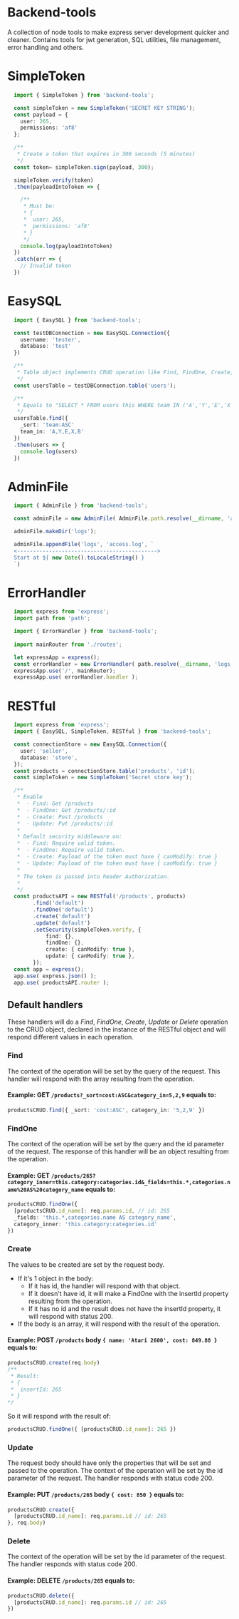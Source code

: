 # Backend-tools
A collection of node tools to make express server development quicker and cleaner. Contains tools for jwt generation, SQL utilities, file management, error handling and others.
# SimpleToken
```ts
  import { SimpleToken } from 'backend-tools';

  const simpleToken = new SimpleToken('SECRET KEY STRING');
  const payload = {
    user: 265,
    permissions: 'af8'
  };

  /**
   * Create a token that expires in 300 seconds (5 minutes)
   */
  const token= simpleToken.sign(payload, 300);

  simpleToken.verify(token)
  .then(payloadIntoToken => {

    /**
     * Must be:
     * {
     *  user: 265,
     *  permissions: 'af8'
     * }
     */
    console.log(payloadIntoToken)
  })
  .catch(err => {
    // Invalid token
  })
```
# EasySQL
```ts
  import { EasySQL } from 'backend-tools';

  const testDBConnection = new EasySQL.Connection({
    username: 'tester',
    database: 'test'
  })

  /**
   * Table object implements CRUD operation like Find, FindOne, Create, Update, Delete
   */
  const usersTable = testDBConnection.table('users');

  /**
   * Equals to "SELECT * FROM users this WHERE team IN ('A','Y','E','X','B') ORDER BY team ASC ;" query
   */
  usersTable.find({
    _sort: 'team:ASC'
    team_in: 'A,Y,E,X,B' 
  })
  .then(users => {
    console.log(users)
  })
```
# AdminFile
```ts
  import { AdminFile } from 'backend-tools';

  const adminFile = new AdminFile( AdminFile.path.resolve(__dirname, 'adminfile') );

  adminFile.makeDir('logs');

  adminFile.appendFile('logs', 'access.log', `
  <-------------------------------------------->
  Start at ${ new Date().toLocaleString() }
  `)
```
# ErrorHandler
```ts
  import express from 'express';
  import path from 'path';

  import { ErrorHandler } from 'backend-tools';
  
  import mainRouter from './routes';

  let expressApp = express();
  const errorHandler = new ErrorHandler( path.resolve(__dirname, 'logs' , 'error.log') );
  expressApp.use('/', mainRouter);
  expressApp.use( errorHandler.handler );
```
# RESTful
```ts
  import express from 'express';
  import { EasySQL, SimpleToken, RESTful } from 'backend-tools';

  const connectionStore = new EasySQL.Connection({
    user: 'seller',
    database: 'store',
  });
  const products = connectionStore.table('products', 'id');
  const simpleToken = new SimpleToken('Secret store key');

  /**
   * Enable
   *  - Find: Get /products
   *  - FindOne: Get /products/:id
   *  - Create: Post /products
   *  - Update: Put /products/:id
   * 
   * Default security middleware on:
   *  - Find: Require valid token.
   *  - FindOne: Require valid token.
   *  - Create: Payload of the token must have { canModify: true }
   *  - Update: Payload of the token must have { canModify: true }
   * 
   * The token is passed into header Authorization.
   * 
   */
  const productsAPI = new RESTful('/products', products)
        .find('default')
        .findOne('default')
        .create('default')
        .update('default')
        .setSecurity(simpleToken.verify, {
            find: {},
            findOne: {},
            create: { canModify: true },
            update: { canModify: true },
        });
  const app = express();
  app.use( express.json() );
  app.use( productsAPI.router );
```
## Default handlers
These handlers will do a *Find*, *FindOne*, *Create*, *Update* or *Delete* operation to the CRUD object, declared in the instance of the RESTful object and will respond different values in each operation.

### **Find** 
The context of the operation will be set by the query of the request.
This handler will respond with the array resulting from the operation.

#### **Example:** GET `/products?_sort=cost:ASC&category_in=5,2,9` equals to: 
```ts
productsCRUD.find({ _sort: 'cost:ASC', category_in: '5,2,9' })
```
  
### **FindOne**
The context of the operation will be set by the query and the id parameter of the request. The response of this handler will be an object resulting from the operation.

#### **Example:** GET `/products/265?category_inner=this.category:categories.id&_fields=this.*,categories.name%20AS%20category_name` equals to:
```ts
productsCRUD.findOne({ 
  [productsCRUD.id_name]: req.params.id, // id: 265
  _fields: 'this.*,categories.name AS category_name', 
  category_inner: 'this.category:categories.id'
})
```

### **Create**
The values to be created are set by the request body. 
  - If it's 1 object in the body: 
    - If it has id, the handler will respond with that object.
    - If it doesn't have id, it will make a FindOne with the insertId property resulting from the operation.
    - If it has no id and the result does not have the insertId property, it will respond with status 200.
  - If the body is an array, it will respond with the result of the operation.
#### **Example:** POST `/products` body `{ name: 'Atari 2600', cost: 849.88 }` equals to:
```ts
productsCRUD.create(req.body)
/**
 * Result:
 * {
 *  insertId: 265
 * }
*/
```
So it will respond with the result of:
```ts
productsCRUD.findOne({ [productsCRUD.id_name]: 265 })
```
### **Update**
The request body should have only the properties that will be set and passed to the operation. The context of the operation will be set by the id parameter of the request. The handler responds with status code 200.
#### **Example:** PUT `/products/265` body `{ cost: 850 }` equals to:
```ts
productsCRUD.create({ 
  [productsCRUD.id_name]: req.params.id // id: 265
}, req.body)
```

### **Delete**
The context of the operation will be set by the id parameter of the request. The handler responds with status code 200.
#### **Example:** DELETE `/products/265` equals to:
```ts
productsCRUD.delete({ 
  [productsCRUD.id_name]: req.params.id // id: 265 
})
```
